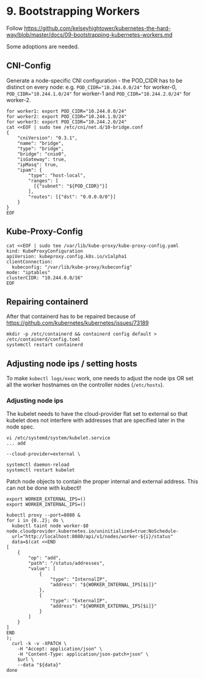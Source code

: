 # 9. Bootstrapping Workers

Follow https://github.com/kelseyhightower/kubernetes-the-hard-way/blob/master/docs/09-bootstrapping-kubernetes-workers.md

Some adoptions are needed.

## CNI-Config

Generate a node-specific CNI configuration - the POD_CIDR has to be distinct on every node: e.g. `POD_CIDR="10.244.0.0/24"` for worker-0, `POD_CIDR="10.244.1.0/24"` for worker-1 and `POD_CIDR="10.244.2.0/24"` for worker-2.

```
for worker1: export POD_CIDR="10.244.0.0/24"
for worker2: export POD_CIDR="10.244.1.0/24"
for worker3: export POD_CIDR="10.244.2.0/24"
cat <<EOF | sudo tee /etc/cni/net.d/10-bridge.conf
{
    "cniVersion": "0.3.1",
    "name": "bridge",
    "type": "bridge",
    "bridge": "cnio0",
    "isGateway": true,
    "ipMasq": true,
    "ipam": {
        "type": "host-local",
        "ranges": [
          [{"subnet": "${POD_CIDR}"}]
        ],
        "routes": [{"dst": "0.0.0.0/0"}]
    }
}
EOF
```

## Kube-Proxy-Config

```
cat <<EOF | sudo tee /var/lib/kube-proxy/kube-proxy-config.yaml
kind: KubeProxyConfiguration
apiVersion: kubeproxy.config.k8s.io/v1alpha1
clientConnection:
  kubeconfig: "/var/lib/kube-proxy/kubeconfig"
mode: "iptables"
clusterCIDR: "10.244.0.0/16"
EOF
```

## Repairing containerd

After that containerd has to be repaired because of https://github.com/kubernetes/kubernetes/issues/73189

```
mkdir -p /etc/containerd && containerd config default > /etc/containerd/config.toml 
systemctl restart containerd
```

## Adjusting node ips / setting hosts

To make `kubectl logs/exec` work, one needs to adjust the node ips OR set all the worker hostnames on the controller nodes (`/etc/hosts`).

### Adjusting node ips

The kubelet needs to have the cloud-provider flat set to external so that kubelet does not interfere with addresses that are specified later in the node spec.

```
vi /etc/systemd/system/kubelet.service
... add

--cloud-provider=external \

systemctl daemon-reload
systemctl restart kubelet
```

Patch node objects to contain the proper internal and external address.
This can not be done with kubectl!

```
export WORKER_EXTERNAL_IPS=()
export WORKER_INTERNAL_IPS=()

kubectl proxy --port=8080 &
for i in {0..2}; do \
  kubectl taint node worker-$0 node.cloudprovider.kubernetes.io/uninitialized=true:NoSchedule-
  url="http://localhost:8080/api/v1/nodes/worker-${i}/status"
  data=$(cat <<END
[
    {
        "op": "add",
        "path": "/status/addresses",
        "value": [
            {
                "type": "InternalIP",
                "address": "${WORKER_INTERNAL_IPS[$i]}"
            },
            {
                "type": "ExternalIP",
                "address": "${WORKER_EXTERNAL_IPS[$i]}"
            }
        ]
    }
]
END
);
  curl -k -v -XPATCH \
    -H "Accept: application/json" \
    -H "Content-Type: application/json-patch+json" \
    $url \
    --data "${data}" 
done
```
